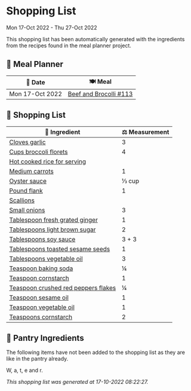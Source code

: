 # Shopping List

Mon 17-Oct 2022 - Thu 27-Oct 2022

This shopping list has been automatically generated with the ingredients from the recipes found in the meal planner project.

## 📅 Meal Planner

|📅 Date| 🍽️ Meal|
|----|----|
|Mon 17-Oct 2022|[Beef and Brocolli #113](https://github.com/bryanbr23/Recipes/issues/113)|

## 🛒 Shopping List

| 🍌 Ingredient| ⚖️ Measurement|
|----------|-----------|
|[Cloves garlic](https://www.sainsburys.co.uk/gol-ui/SearchResults/Cloves%20garlic)|3|
|[Cups broccoli florets](https://www.sainsburys.co.uk/gol-ui/SearchResults/Cups%20broccoli%20florets)|4|
|[Hot cooked rice for serving](https://www.sainsburys.co.uk/gol-ui/SearchResults/Hot%20cooked%20rice%20for%20serving)||
|[Medium carrots](https://www.sainsburys.co.uk/gol-ui/SearchResults/Medium%20carrots)|1|
|[Oyster sauce](https://www.sainsburys.co.uk/gol-ui/SearchResults/Oyster%20sauce)|⅓ cup|
|[Pound flank](https://www.sainsburys.co.uk/gol-ui/SearchResults/Pound%20flank)|1|
|[Scallions](https://www.sainsburys.co.uk/gol-ui/SearchResults/Scallions)||
|[Small onions](https://www.sainsburys.co.uk/gol-ui/SearchResults/Small%20onions)|3|
|[Tablespoon fresh grated ginger](https://www.sainsburys.co.uk/gol-ui/SearchResults/Tablespoon%20fresh%20grated%20ginger)|1|
|[Tablespoons light brown sugar](https://www.sainsburys.co.uk/gol-ui/SearchResults/Tablespoons%20light%20brown%20sugar)|2|
|[Tablespoons soy sauce](https://www.sainsburys.co.uk/gol-ui/SearchResults/Tablespoons%20soy%20sauce)|3 + 3|
|[Tablespoons toasted sesame seeds](https://www.sainsburys.co.uk/gol-ui/SearchResults/Tablespoons%20toasted%20sesame%20seeds)|1|
|[Tablespoons vegetable oil](https://www.sainsburys.co.uk/gol-ui/SearchResults/Tablespoons%20vegetable%20oil)|3|
|[Teaspoon baking soda](https://www.sainsburys.co.uk/gol-ui/SearchResults/Teaspoon%20baking%20soda)|¼|
|[Teaspoon cornstarch](https://www.sainsburys.co.uk/gol-ui/SearchResults/Teaspoon%20cornstarch)|1|
|[Teaspoon crushed red peppers flakes](https://www.sainsburys.co.uk/gol-ui/SearchResults/Teaspoon%20crushed%20red%20peppers%20flakes)|¼|
|[Teaspoon sesame oil](https://www.sainsburys.co.uk/gol-ui/SearchResults/Teaspoon%20sesame%20oil)|1|
|[Teaspoon vegetable oil](https://www.sainsburys.co.uk/gol-ui/SearchResults/Teaspoon%20vegetable%20oil)|1|
|[Teaspoons cornstarch](https://www.sainsburys.co.uk/gol-ui/SearchResults/Teaspoons%20cornstarch)|2|

## 🏪 Pantry Ingredients

The following items have not been added to the shopping list as they are like in the pantry already.

W, a, t, e and r.


_This shopping list was generated at 17-10-2022 08:22:27._